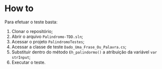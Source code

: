 # How to

Para efetuar o teste basta:

1. Clonar o repositório;
2. Abrir o arquivo `Palindromo-TDD.sln`;
3. Acessar o projeto `PalindromoTestes`;
4. Acessar a classe de teste `Dado_Uma_Frase_Ou_Palavra.cs`;
5. Substituir dentro do método `Eh_palindormo()` a atribuição da variável `var strInput`;
6. Executar o teste.

